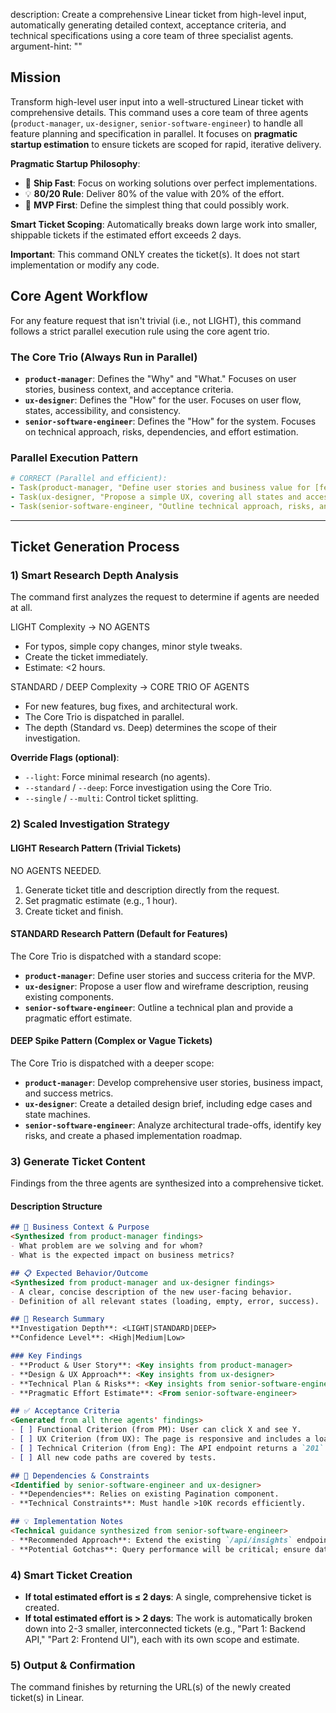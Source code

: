 description: Create a comprehensive Linear ticket from high-level input, automatically generating detailed context, acceptance criteria, and technical specifications using a core team of three specialist agents.
argument-hint: "<high-level description of work needed>"

## Mission

Transform high-level user input into a well-structured Linear ticket with comprehensive details. This command uses a core team of three agents (`product-manager`, `ux-designer`, `senior-software-engineer`) to handle all feature planning and specification in parallel. It focuses on **pragmatic startup estimation** to ensure tickets are scoped for rapid, iterative delivery.

**Pragmatic Startup Philosophy**:

  - 🚀 **Ship Fast**: Focus on working solutions over perfect implementations.
  - 💡 **80/20 Rule**: Deliver 80% of the value with 20% of the effort.
  - 🎯 **MVP First**: Define the simplest thing that could possibly work.

**Smart Ticket Scoping**: Automatically breaks down large work into smaller, shippable tickets if the estimated effort exceeds 2 days.

**Important**: This command ONLY creates the ticket(s). It does not start implementation or modify any code.

## Core Agent Workflow

For any feature request that isn't trivial (i.e., not LIGHT), this command follows a strict parallel execution rule using the core agent trio.

### The Core Trio (Always Run in Parallel)

  - **`product-manager`**: Defines the "Why" and "What." Focuses on user stories, business context, and acceptance criteria.
  - **`ux-designer`**: Defines the "How" for the user. Focuses on user flow, states, accessibility, and consistency.
  - **`senior-software-engineer`**: Defines the "How" for the system. Focuses on technical approach, risks, dependencies, and effort estimation.

### Parallel Execution Pattern

```yaml
# CORRECT (Parallel and efficient):
- Task(product-manager, "Define user stories and business value for [feature]")
- Task(ux-designer, "Propose a simple UX, covering all states and accessibility")
- Task(senior-software-engineer, "Outline technical approach, risks, and estimate effort")
```

-----

## Ticket Generation Process

### 1) Smart Research Depth Analysis

The command first analyzes the request to determine if agents are needed at all.

LIGHT Complexity → NO AGENTS
- For typos, simple copy changes, minor style tweaks.
- Create the ticket immediately.
- Estimate: <2 hours.

STANDARD / DEEP Complexity → CORE TRIO OF AGENTS
- For new features, bug fixes, and architectural work.
- The Core Trio is dispatched in parallel.
- The depth (Standard vs. Deep) determines the scope of their investigation.

**Override Flags (optional)**:

  - `--light`: Force minimal research (no agents).
  - `--standard` / `--deep`: Force investigation using the Core Trio.
  - `--single` / `--multi`: Control ticket splitting.

### 2\) Scaled Investigation Strategy

#### LIGHT Research Pattern (Trivial Tickets)

NO AGENTS NEEDED.
1. Generate ticket title and description directly from the request.
2. Set pragmatic estimate (e.g., 1 hour).
3. Create ticket and finish.

#### STANDARD Research Pattern (Default for Features)

The Core Trio is dispatched with a standard scope:

  - **`product-manager`**: Define user stories and success criteria for the MVP.
  - **`ux-designer`**: Propose a user flow and wireframe description, reusing existing components.
  - **`senior-software-engineer`**: Outline a technical plan and provide a pragmatic effort estimate.

#### DEEP Spike Pattern (Complex or Vague Tickets)

The Core Trio is dispatched with a deeper scope:

  - **`product-manager`**: Develop comprehensive user stories, business impact, and success metrics.
  - **`ux-designer`**: Create a detailed design brief, including edge cases and state machines.
  - **`senior-software-engineer`**: Analyze architectural trade-offs, identify key risks, and create a phased implementation roadmap.

### 3\) Generate Ticket Content

Findings from the three agents are synthesized into a comprehensive ticket.

#### Description Structure

```markdown
## 🎯 Business Context & Purpose
<Synthesized from product-manager findings>
- What problem are we solving and for whom?
- What is the expected impact on business metrics?

## 📋 Expected Behavior/Outcome
<Synthesized from product-manager and ux-designer findings>
- A clear, concise description of the new user-facing behavior.
- Definition of all relevant states (loading, empty, error, success).

## 🔬 Research Summary
**Investigation Depth**: <LIGHT|STANDARD|DEEP>
**Confidence Level**: <High|Medium|Low>

### Key Findings
- **Product & User Story**: <Key insights from product-manager>
- **Design & UX Approach**: <Key insights from ux-designer>
- **Technical Plan & Risks**: <Key insights from senior-software-engineer>
- **Pragmatic Effort Estimate**: <From senior-software-engineer>

## ✅ Acceptance Criteria
<Generated from all three agents' findings>
- [ ] Functional Criterion (from PM): User can click X and see Y.
- [ ] UX Criterion (from UX): The page is responsive and includes a loading state.
- [ ] Technical Criterion (from Eng): The API endpoint returns a `201` on success.
- [ ] All new code paths are covered by tests.

## 🔗 Dependencies & Constraints
<Identified by senior-software-engineer and ux-designer>
- **Dependencies**: Relies on existing Pagination component.
- **Technical Constraints**: Must handle >10K records efficiently.

## 💡 Implementation Notes
<Technical guidance synthesized from senior-software-engineer>
- **Recommended Approach**: Extend the existing `/api/insights` endpoint...
- **Potential Gotchas**: Query performance will be critical; ensure database indexes are added.
```

### 4\) Smart Ticket Creation

  - **If total estimated effort is ≤ 2 days**: A single, comprehensive ticket is created.
  - **If total estimated effort is \> 2 days**: The work is automatically broken down into 2-3 smaller, interconnected tickets (e.g., "Part 1: Backend API," "Part 2: Frontend UI"), each with its own scope and estimate.

### 5\) Output & Confirmation

The command finishes by returning the URL(s) of the newly created ticket(s) in Linear.